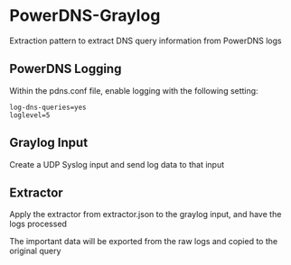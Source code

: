 # PowerDNS-Graylog
Extraction pattern to extract DNS query information from PowerDNS logs

## PowerDNS Logging
Within the pdns.conf file, enable logging with the following setting:
  
	log-dns-queries=yes	
	loglevel=5
	
## Graylog Input
Create a UDP Syslog input and send log data to that input

## Extractor
Apply the extractor from extractor.json to the graylog input, and have the logs processed

The important data will be exported from the raw logs and copied to the original query
